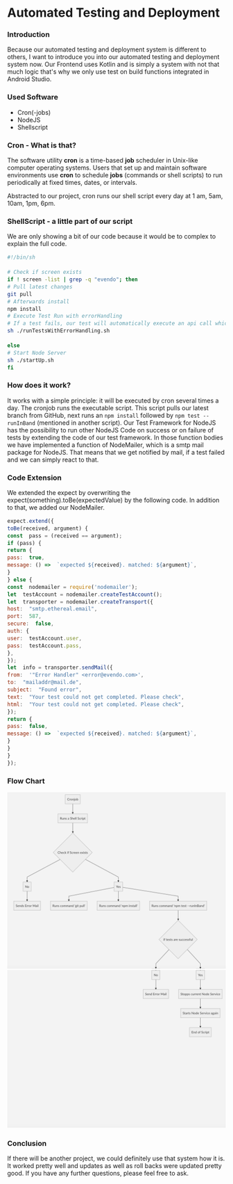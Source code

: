 # Automated Testing and Deployment

### Introduction
Because our automated testing and deployment system is different to others, I want to introduce you into our automated testing and deployment system now. Our Frontend uses Kotlin and is simply a system with not that much logic that's why we only use test on build functions integrated in Android Studio. 

### Used Software
- Cron(-jobs)
- NodeJS
- Shellscript


### Cron - What is that?

The software utility **cron** is a time-based **job** scheduler in Unix-like computer operating systems. Users that set up and maintain software environments use **cron** to schedule **jobs** (commands or shell scripts) to run periodically at fixed times, dates, or intervals.

Abstracted to our project, cron runs our shell script every day at 1 am, 5am, 10am, 1pm, 6pm. 

### ShellScript - a little part of our script
We are only showing a bit of our code because it would be to complex to explain the full code. 
```bash
#!/bin/sh

# Check if screen exists
if ! screen -list | grep -q "evendo"; then
# Pull latest changes
git pull
# Afterwards install
npm install
# Execute Test Run with errorHandling
# If a test fails, our test will automatically execute an api call which sends a mail. 
sh ./runTestsWithErrorHandling.sh

else
# Start Node Server
sh ./startUp.sh
fi
```

### How does it work?

It works with a simple principle: it will be executed by cron several times a day. The cronjob runs the executable script. This script pulls our latest branch from GitHub, next runs an `npm install` followed by `npm test --runInBand` (mentioned in another script). Our Test Framework for NodeJS has the possibility to run other NodeJS Code on success or on failure of tests by extending the code of our test framework. In those function bodies we have implemented a function of NodeMailer, which is a smtp mail package for NodeJS. That means that we get notified by mail, if a test failed and we can simply react to that.

### Code Extension
We extended the expect by overwriting the expect(something).toBe(expectedValue) by the following code. In addition to that, we added our NodeMailer.
```javascript
expect.extend({
toBe(received, argument) {
const  pass = (received == argument);
if (pass) {
return {
pass:  true,
message: () =>  `expected ${received}. matched: ${argument}`,
}
} else {
const  nodemailer = require('nodemailer');
let  testAccount = nodemailer.createTestAccount();
let  transporter = nodemailer.createTransport({
host:  "smtp.ethereal.email",
port:  587,
secure:  false,
auth: {
user:  testAccount.user,
pass:  testAccount.pass,
},
});
let  info = transporter.sendMail({
from:  '"Error Handler" <error@evendo.com>',
to:  "mailaddr@mail.de",
subject:  "Found error",
text:  "Your test could not get completed. Please check",
html:  "Your test could not get completed. Please check",
});
return {
pass:  false,
message: () =>  `expected ${received}. matched: ${argument}`,
}
}
}
});
```

### Flow Chart

![FlowChart1](https://github.com/gnaatz/evendo/blob/docu/doc/automated-testing/flow1.png?raw=true)
![FlowChart2](https://github.com/gnaatz/evendo/blob/docu/doc/automated-testing/flow2.png?raw=true)


### Conclusion

If there will be another project, we could definitely use that system how it is. It worked pretty well and updates as well as roll backs were updated pretty good. If you have any further questions, please feel free to ask.

